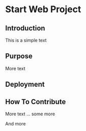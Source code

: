 # Start Web Project

## Introduction
This is a simple text

## Purpose

More text

## Deployment

## How To Contribute
More text ... some more

And more


